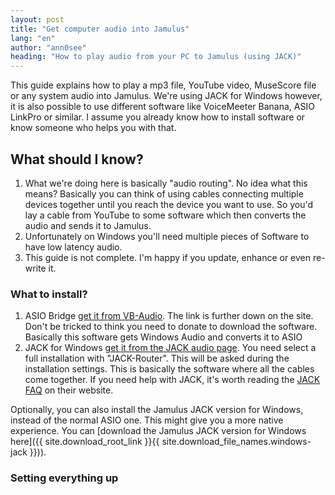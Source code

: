 ```yaml
---
layout: post
title: "Get computer audio into Jamulus"
lang: "en"
author: "ann0see"
heading: "How to play audio from your PC to Jamulus (using JACK)"
---
```


This guide explains how to play a mp3 file, YouTube video, MuseScore file or any system audio into Jamulus. We're using JACK for Windows however, it is also possible to use different software like VoiceMeeter Banana, ASIO LinkPro or similar. I assume you already know how to install software or know someone who helps you with that.

<!--more-->
## What should I know?
1. What we're doing here is basically "audio routing". No idea what this means? Basically you can think of using cables connecting multiple devices together until you reach the device you want to use. So you'd lay a cable from YouTube to some software which then converts the audio and sends it to Jamulus.
2. Unfortunately on Windows you'll need multiple pieces of Software to have low latency audio.
3. This guide is not complete. I'm happy if you update, enhance or even re-write it.

### What to install?
1. ASIO Bridge [get it from VB-Audio](https://vb-audio.com/Cable/). The link is further down on the site. Don't be tricked to think you need to donate to download the software. Basically this software gets Windows Audio and converts it to ASIO
2. JACK for Windows [get it from the JACK audio page](https://jackaudio.org/downloads/). You need select a full installation with "JACK-Router". This will be asked during the installation settings. This is basically the software where all the cables come together. If you need help with JACK, it's worth reading the [JACK FAQ](https://jackaudio.org/faq/jack_on_windows.html) on their website.

Optionally, you can also install the Jamulus JACK version for Windows, instead of the normal ASIO one. This might give you a more native experience. You can [download the Jamulus JACK version for Windows here]({{ site.download_root_link }}{{ site.download_file_names.windows-jack }})).

### Setting everything up
